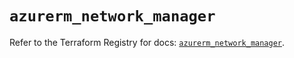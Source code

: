 # `azurerm_network_manager`

Refer to the Terraform Registry for docs: [`azurerm_network_manager`](https://registry.terraform.io/providers/hashicorp/azurerm/3.97.1/docs/resources/network_manager).

